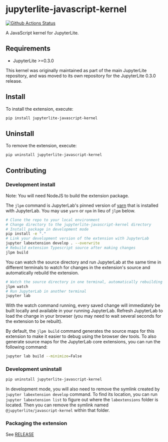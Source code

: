 # jupyterlite-javascript-kernel

[![Github Actions Status](https://github.com/jupyterlite/javascript-kernel/workflows/Build/badge.svg)](https://github.com/jupyterlite/javascript-kernel/actions/workflows/build.yml)

A JavaScript kernel for JupyterLite.

## Requirements

- JupyterLite >=0.3.0

This kernel was originally maintained as part of the main JupyterLite repository, and was moved to its own repository for the JupyterLite 0.3.0 release.

## Install

To install the extension, execute:

```bash
pip install jupyterlite-javascript-kernel
```

## Uninstall

To remove the extension, execute:

```bash
pip uninstall jupyterlite-javascript-kernel
```

## Contributing

### Development install

Note: You will need NodeJS to build the extension package.

The `jlpm` command is JupyterLab's pinned version of
[yarn](https://yarnpkg.com/) that is installed with JupyterLab. You may use
`yarn` or `npm` in lieu of `jlpm` below.

```bash
# Clone the repo to your local environment
# Change directory to the jupyterlite-javascript-kernel directory
# Install package in development mode
pip install -e "."
# Link your development version of the extension with JupyterLab
jupyter labextension develop . --overwrite
# Rebuild extension Typescript source after making changes
jlpm build
```

You can watch the source directory and run JupyterLab at the same time in different terminals to watch for changes in the extension's source and automatically rebuild the extension.

```bash
# Watch the source directory in one terminal, automatically rebuilding when needed
jlpm watch
# Run JupyterLab in another terminal
jupyter lab
```

With the watch command running, every saved change will immediately be built locally and available in your running JupyterLab. Refresh JupyterLab to load the change in your browser (you may need to wait several seconds for the extension to be rebuilt).

By default, the `jlpm build` command generates the source maps for this extension to make it easier to debug using the browser dev tools. To also generate source maps for the JupyterLab core extensions, you can run the following command:

```bash
jupyter lab build --minimize=False
```

### Development uninstall

```bash
pip uninstall jupyterlite-javascript-kernel
```

In development mode, you will also need to remove the symlink created by `jupyter labextension develop`
command. To find its location, you can run `jupyter labextension list` to figure out where the `labextensions`
folder is located. Then you can remove the symlink named `@jupyterlite/javascript-kernel` within that folder.

### Packaging the extension

See [RELEASE](RELEASE.md)

